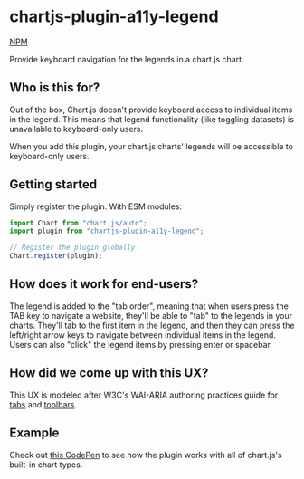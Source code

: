 # chartjs-plugin-a11y-legend

[NPM](https://www.npmjs.com/package/chartjs-plugin-a11y-legend)

Provide keyboard navigation for the legends in a chart.js chart.

## Who is this for?

Out of the box, Chart.js doesn't provide keyboard access to individual items in the legend. This means that legend functionality (like toggling datasets) is unavailable to keyboard-only users.

When you add this plugin, your chart.js charts' legends will be accessible to keyboard-only users.

## Getting started

Simply register the plugin. With ESM modules:

```js
import Chart from "chart.js/auto";
import plugin from "chartjs-plugin-a11y-legend";

// Register the plugin globally
Chart.register(plugin);
```

## How does it work for end-users?

The legend is added to the "tab order", meaning that when users press the TAB key to navigate a website, they'll be able to "tab" to the legends in your charts. They'll tab to the first item in the legend, and then they can press the left/right arrow keys to navigate between individual items in the legend. Users can also "click" the legend items by pressing enter or spacebar.

## How did we come up with this UX?

This UX is modeled after W3C's WAI-ARIA authoring practices guide for [tabs](https://www.w3.org/WAI/ARIA/apg/patterns/tabs/) and [toolbars](https://www.w3.org/WAI/ARIA/apg/patterns/toolbar/).

## Example

Check out [this CodePen](https://codepen.io/chart2music/pen/ZEMyLVZ) to see how the plugin works with all of chart.js's built-in chart types.
